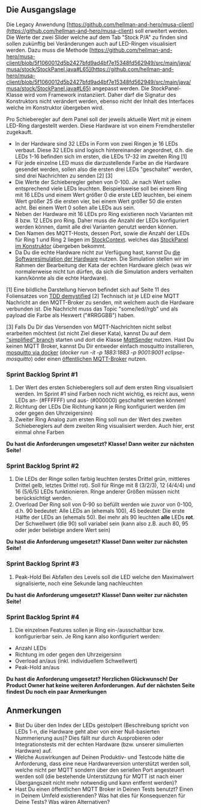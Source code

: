 ## Die Ausgangslage

Die Legacy Anwendung [https://github.com/hellman-and-hero/musa-client](https://github.com/hellman-and-hero/musa-client) soll erweitert werden. Die Werte der zwei Slider welche auf dem Tab "Stock P/A" zu finden sind sollen zukünftig bei Veränderungen auch auf LED-Ringen visualisiert werden. Dazu muss die Methode [https://github.com/hellman-and-hero/musa-client/blob/5f1060012d5b2427bfd9ad4bf7e15348fd562949/src/main/java/musa/stock/StockPanel.java#L65](https://github.com/hellman-and-hero/musa-client/blob/5f1060012d5b2427bfd9ad4bf7e15348fd562949/src/main/java/musa/stock/StockPanel.java#L65) angepasst werden. Die StockPanel-Klasse wird vom Framework instanziiert. Daher darf die Signatur des Konstruktors nicht verändert werden, ebenso nicht der Inhalt des Interfaces welche im Konstruktor übergeben wird.

Pro Schieberegler auf dem Panel soll der jeweils aktuelle Wert mit je einem LED-Ring dargestellt werden. Diese Hardware ist von einem Fremdhersteller zugekauft.

- In der Hardware sind 32 LEDs in Form von zwei Ringen je 16 LEDs verbaut. Diese 32 LEDs sind logisch hintereinander angeordnet, d.h. die LEDs 1-16 befinden sich im ersten, die LEDs 17-32 im zweiten Ring [1]
- Für jede einzelne LED muss die darzustellende Farbe an die Hardware gesendet werden, sollen also die ersten drei LEDs "geschaltet" werden, sind drei Nachrichten zu senden [2] [3]
- Die Werte der Schieberegler gehen von 0-100. Je nach Wert sollen entsprechend viele LEDs leuchten. Beispielsweise soll bei einem Ring mit 16 LEDs und einem Wert größer 0 die erste LED leuchten, bei einem Wert größer 25 die ersten vier, bei einem Wert größer 50 die ersten acht. Bei einem Wert 0 sollen alle LEDs aus sein.
- Neben der Hardware mit 16 LEDs pro Ring existieren noch Varianten mit 8 bzw. 12 LEDs pro Ring. Daher muss die Anzahl der LEDs konfiguriert werden können, damit alle drei Varianten genutzt werden können.
- Den Namen des MQTT-Hosts, dessen Port, sowie die Anzahl der LEDs für Ring 1 und Ring 2 liegen im [StockContext](https://github.com/hellman-and-hero/musa-client/blob/5f1060012d5b2427bfd9ad4bf7e15348fd562949/src/main/java/musa/stock/StockContext.java). welches das [StockPanel im Konstruktor](https://github.com/hellman-and-hero/musa-client/blob/5f1060012d5b2427bfd9ad4bf7e15348fd562949/src/main/java/musa/stock/StockPanel.java#L39) übergeben bekommt.
- Da Du die echte Hardware nicht zur Verfügung hast, kannst Du [die Softwaresimulation der Hardware](https://github.com/hellman-and-hero/tdd-demy-hardware-sim) nutzen. Die Simulation stellen wir im Rahmen der Bearbeitung der Kata der echten Hardware gleich (was wir normalerweise nicht tun dürfen, da sich die Simulation anders verhalten kann/könnte als die echte Hardware).

[1] Eine bildliche Darstellung hiervon befindet sich auf Seite 11 des Foliensatzes von [TDD demystified](https://www.xpdays.de/2018/downloads/174-tdd-demystified/tdd_demystified.pdf)
 [2] Technisch ist je LED eine MQTT Nachricht an den MQTT-Broker zu senden, mit welchem auch die Hardware verbunden ist. Die Nachricht muss das Topic "some/led/<led-nummer>/rgb" und als payload die Farbe als Hexwert ("#RRGGBB") haben.

[3] Falls Du Dir das Versenden von MQTT-Nachrichten nicht selbst erarbeiten möchtest (ist nicht Ziel dieser Kata), kannst Du auf dem ["simplified" branch](https://github.com/hellman-and-hero/musa-client/tree/simplified) starten und dort die Klasse [MqttSender](https://github.com/hellman-and-hero/musa-client/blob/simplified/src/main/java/rgbledring/MqttSender.java) nutzen. Hast Du keinen MQTT Broker, kannst Du Dir entweder einfach mosquitto installieren, [mosquitto via docker](https://hub.docker.com/_/eclipse-mosquitto) (_docker run -it -p 1883:1883 -p 9001:9001 eclipse-mosquitto_) oder einen [öffentlichen MQTT-Broker](https://github.com/mqtt/mqtt.org/wiki/public_brokers) nutzen.

### Sprint Backlog Sprint #1

1. Der Wert des ersten Schiebereglers soll auf dem ersten Ring visualisiert werden. Im Sprint #1 sind Farben noch nicht wichtig, es reicht aus, wenn LEDs an- (#FFFFFF) und aus- (#000000) geschaltet werden können!
2. Richtung der LEDs
 Die Richtung kann je Ring konfiguriert werden (im oder gegen den Uhrzeigersinn)
3. Zweiter Ring
 Analog zum ersten Ring soll nun der Wert des zweiten Schiebereglers auf dem zweiten Ring visualisiert werden. Auch hier, erst einmal ohne Farben

**Du hast die Anforderungen umgesetzt? Klasse! Dann weiter zur nächsten Seite!**

### Sprint Backlog Sprint #2

1. Die LEDs der Ringe sollen farbig leuchten (erstes Drittel grün, mittleres Drittel gelb, letztes Drittel rot). Soll für Ringe mit 8 (3/2/3), 12 (4/4/4) und 16 (5/6/5) LEDs funktionieren. Ringe anderer Größen müssen nicht berücksichtigt werden.
2. Overload
 Der Ring soll von 0-90 so befüllt werden wie zuvor von 0-100, d.h. 90 bedeutet: Alle LEDs an (ehemals 100), 45 bedeutet: Die erste Hälfte der LEDs an (ehemals 50). Bei mehr als 90 leuchten **alle** LEDs **rot**. Der Schwellwert (die 90) soll variabel sein (kann also z.B. auch 80, 95 oder jeder beliebige andere Wert sein)

**Du hast die Anforderung umgesetzt? Klasse! Dann weiter zur nächsten Seite!**

### Sprint Backlog Sprint #3

1. Peak-Hold
 Bei Abfallen des Levels soll die LED welche den Maximalwert signalisierte, noch eine Sekunde lang nachleuchten

**Du hast die Anforderung umgesetzt? Klasse! Dann weiter zur nächsten Seite!**

### Sprint Backlog Sprint #4

1. Die einzelnen Features sollen je Ring ein-/ausschaltbar bzw. konfigurierbar sein. Je Ring kann also konfiguriert werden:

- Anzahl LEDs
- Richtung im oder gegen den Uhrzeigersinn
- Overload an/aus (inkl. individuellem Schwellwert)
- Peak-Hold an/aus

**Du hast die Anforderung umgesetzt? Herzlichen Glückwunsch! Der Product Owner hat keine weiteren Anforderungen. Auf der nächsten Seite findest Du noch ein paar Anmerkungen**

## Anmerkungen
- Bist Du über den Index der LEDs gestolpert (Beschreibung spricht von LEDs 1-n, die Hardware geht aber von einer Null-basierten Nummerierung aus)? Dies fällt nur durch Ausprobieren oder Integrationstests mit der echten Hardware (bzw. unserer simulierten Hardware) auf.
- Welche Auswirkungen auf Deinen Produktiv- und Testcode hätte die Anforderung, dass eine neue Hardwareversion unterstützt werden soll, welche nicht per MQTT sondern über den seriellen Port angesteuert werden soll (die bestehende Unterstützung für MQTT ist nach einer Übergangszeit nicht mehr notwendig und kann entfernt werden)?
- Hast Du einen öffentlichen MQTT Broker in Deinen Tests benutzt? Einen in Deinem Umfeld existierenden? Was hat dies für Konsequenzen für Deine Tests? Was wären Alternativen?
